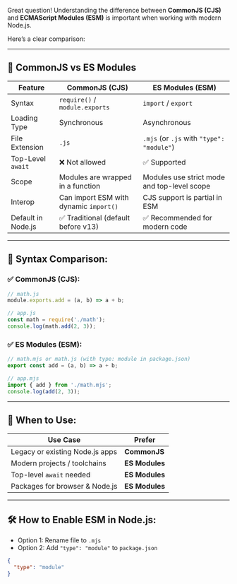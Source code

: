Great question! Understanding the difference between **CommonJS (CJS)** and **ECMAScript Modules (ESM)** is important when working with modern Node.js.

Here’s a clear comparison:

---

## 🧩 CommonJS vs ES Modules

| Feature            | **CommonJS (CJS)**                     | **ES Modules (ESM)**                        |
| ------------------ | -------------------------------------- | ------------------------------------------- |
| Syntax             | `require()` / `module.exports`         | `import` / `export`                         |
| Loading Type       | Synchronous                            | Asynchronous                                |
| File Extension     | `.js`                                  | `.mjs` (or `.js` with `"type": "module"`)   |
| Top-Level `await`  | ❌ Not allowed                          | ✅ Supported                                 |
| Scope              | Modules are wrapped in a function      | Modules use strict mode and top-level scope |
| Interop            | Can import ESM with dynamic `import()` | CJS support is partial in ESM               |
| Default in Node.js | ✅ Traditional (default before v13)     | ✅ Recommended for modern code               |

---

## 🔧 Syntax Comparison:

### ✅ CommonJS (CJS):

```js
// math.js
module.exports.add = (a, b) => a + b;

// app.js
const math = require('./math');
console.log(math.add(2, 3));
```

### ✅ ES Modules (ESM):

```js
// math.mjs or math.js (with type: module in package.json)
export const add = (a, b) => a + b;

// app.mjs
import { add } from './math.mjs';
console.log(add(2, 3));
```

---

## 🧠 When to Use:

| Use Case                        | Prefer         |
| ------------------------------- | -------------- |
| Legacy or existing Node.js apps | **CommonJS**   |
| Modern projects / toolchains    | **ES Modules** |
| Top-level `await` needed        | **ES Modules** |
| Packages for browser & Node.js  | **ES Modules** |

---

## 🛠 How to Enable ESM in Node.js:

* Option 1: Rename file to `.mjs`
* Option 2: Add `"type": "module"` to `package.json`

```json
{
  "type": "module"
}
```